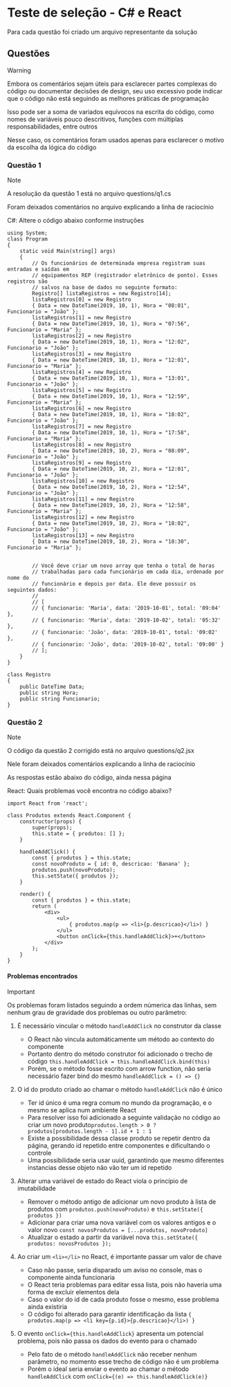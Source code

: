 # Teste de seleção - C# e React

Para cada questão foi criado um arquivo representante da solução

## Questões 

> [!WARNING]
> Embora os comentários sejam úteis para esclarecer partes complexas do código ou documentar decisões de design, seu uso excessivo pode indicar que o código não está seguindo as melhores práticas de programação
>
> Isso pode ser a soma de variados equívocos na escrita do código, como nomes de variáveis pouco descritivos, funções com múltiplas responsabilidades, entre outros
>
> Nesse caso, os comentários foram usados apenas para esclarecer o motivo da escolha da lógica do código

### Questão 1

> [!NOTE]
> A resolução da questão 1 está no arquivo questions/q1.cs
> 
> Foram deixados comentários no arquivo explicando a linha de raciocínio

C#: Altere o código abaixo conforme instruções

```
using System;
class Program
{
    static void Main(string[] args)
    { 
        // Os funcionários de determinada empresa registram suas entradas e saídas em 
        // equipamentos REP (registrador eletrônico de ponto). Esses registros são 
        // salvos na base de dados no seguinte formato:
        Registro[] listaRegistros = new Registro[14];
        listaRegistros[0] = new Registro
        { Data = new DateTime(2019, 10, 1), Hora = "08:01", Funcionario = "João" };
        listaRegistros[1] = new Registro
        { Data = new DateTime(2019, 10, 1), Hora = "07:56", Funcionario = "Maria" };
        listaRegistros[2] = new Registro
        { Data = new DateTime(2019, 10, 1), Hora = "12:02", Funcionario = "João" };
        listaRegistros[3] = new Registro
        { Data = new DateTime(2019, 10, 1), Hora = "12:01", Funcionario = "Maria" };
        listaRegistros[4] = new Registro
        { Data = new DateTime(2019, 10, 1), Hora = "13:01", Funcionario = "João" };
        listaRegistros[5] = new Registro
        { Data = new DateTime(2019, 10, 1), Hora = "12:59", Funcionario = "Maria" };
        listaRegistros[6] = new Registro
        { Data = new DateTime(2019, 10, 1), Hora = "18:02", Funcionario = "João" };
        listaRegistros[7] = new Registro
        { Data = new DateTime(2019, 10, 1), Hora = "17:58", Funcionario = "Maria" };
        listaRegistros[8] = new Registro
        { Data = new DateTime(2019, 10, 2), Hora = "08:09", Funcionario = "João" };
        listaRegistros[9] = new Registro
        { Data = new DateTime(2019, 10, 2), Hora = "12:01", Funcionario = "João" };
        listaRegistros[10] = new Registro
        { Data = new DateTime(2019, 10, 2), Hora = "12:54", Funcionario = "João" };
        listaRegistros[11] = new Registro
        { Data = new DateTime(2019, 10, 2), Hora = "12:58", Funcionario = "Maria" };
        listaRegistros[12] = new Registro
        { Data = new DateTime(2019, 10, 2), Hora = "18:02", Funcionario = "João" };
        listaRegistros[13] = new Registro
        { Data = new DateTime(2019, 10, 2), Hora = "18:30", Funcionario = "Maria" };


        // Você deve criar um novo array que tenha o total de horas
        // trabalhadas para cada funcionário em cada dia, ordenado por nome do
        // funcionário e depois por data. Ele deve possuir os seguintes dados: 
        // 
        // [ 
        // { funcionario: 'Maria', data: '2019-10-01', total: '09:04' }, 
        // { funcionario: 'Maria', data: '2019-10-02', total: '05:32' }, 
        // { funcionario: 'João', data: '2019-10-01', total: '09:02' }, 
        // { funcionario: 'João', data: '2019-10-02', total: '09:00' } 
        // ]; 
    }
} 

class Registro 
{ 
    public DateTime Data; 
    public string Hora; 
    public string Funcionario; 
}
```

### Questão 2

> [!NOTE]
> O código da questão 2 corrigido está no arquivo questions/q2.jsx
> 
> Nele foram deixados comentários explicando a linha de raciocínio
> 
> As respostas estão abaixo do código, ainda nessa página

React: Quais problemas você encontra no código abaixo?

```
import React from 'react';

class Produtos extends React.Component { 
    constructor(props) {
        super(props);
        this.state = { produtos: [] }; 
    } 
    
    handleAddClick() { 
        const { produtos } = this.state; 
        const novoProduto = { id: 0, descricao: 'Banana' }; 
        produtos.push(novoProduto); 
        this.setState({ produtos }); 
    } 
    
    render() { 
        const { produtos } = this.state; 
        return ( 
            <div>
                <ul> 
                    { produtos.map(p => <li>{p.descricao}</li>) }
                </ul>
                <button onClick={this.handleAddClick}>+</button>
            </div>
        );
    }
}
```

#### Problemas encontrados

> [!IMPORTANT]
> Os problemas foram listados seguindo a ordem númerica das linhas, sem nenhum grau de gravidade dos problemas ou outro parâmetro:

1. É necessário vincular o método `handleAddClick` no construtor da classe
     - O React não vincula automáticamente um método ao contexto do componente
     - Portanto dentro do método construtor foi adicionado o trecho de código `this.handleAddClick = this.handleAddClick.bind(this)`
     - Porém, se o método fosse escrito com arrow function, não seria necessário fazer bind do mesmo `handleAddClick = () => {}`

2. O id do produto criado ao chamar o método `handleAddClick` não é único
     - Ter id único é uma regra comum no mundo da programação, e o mesmo se aplica num ambiente React
     - Para resolver isso foi adicionado a seguinte validação no código ao criar um novo produto`produtos.length > 0 ? produtos[produtos.length - 1].id + 1 : 1`
     - Existe a possibilidade dessa classe produto se repetir dentro da página, gerando id repetido entre componentes e dificultando o controle
     - Uma possibilidade seria usar uuid, garantindo que mesmo diferentes instancias desse objeto não vão ter um id repetido
  
3. Alterar uma variável de estado do React viola o princípio de imutabilidade
     - Remover o método antigo de adicionar um novo produto à lista de produtos com `produtos.push(novoProduto)` e `this.setState({ produtos })`
     - Adicionar para criar uma nova variável com os valores antigos e o valor novo `const novosProdutos = [...produtos, novoProduto]`
     - Atualizar o estado a partir da variável nova `this.setState({ produtos: novosProdutos });`
  
4. Ao criar um `<li></li>` no React, é importante passar um valor de chave
     - Caso não passe, seria disparado um aviso no console, mas o componente ainda funcionaria
     - O React teria problemas para editar essa lista, pois não haveria uma forma de excluir elementos dela
     - Caso o valor do id de cada produto fosse o mesmo, esse problema ainda existiria
     - O código foi alterado para garantir identificação da lista `{ produtos.map(p => <li key={p.id}>{p.descricao}</li>) }`
  
5. O evento `onClick={this.handleAddClick}` apresenta um potencial problema, pois não passa os dados do evento para o chamado
     - Pelo fato de o método `handleAddClick` não receber nenhum parâmetro, no momento esse trecho de código não é um problema
     - Porém o ideal seria enviar o evento ao chamar o método `handleAddClick` com `onClick={(e) => this.handleAddClick(e)}`
